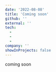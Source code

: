 ```yaml
---
date: '2022-08-08'
title: 'Coming soon'
github: ''
external: ''
tech:
  - 
  - 
  - 
company: ''
showInProjects: false
---
```


coming soon